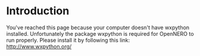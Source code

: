 # Introduction #

You've reached this page because your computer doesn't have wxpython installed. Unfortunately the package wxpython is required for OpenNERO to run properly. Please install it by following this link: http://www.wxpython.org/